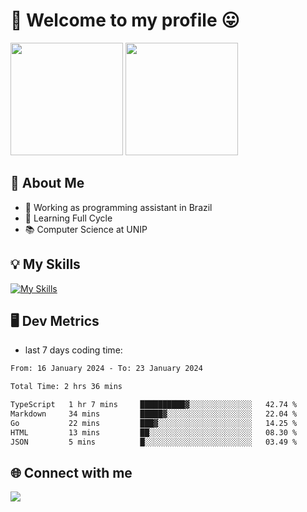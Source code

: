 # 🎉 Welcome to my profile 😛

<div>
  <img height="180em" src="https://github-readme-stats.vercel.app/api?username=VinicciusSantos&show_icons=true&icon_color=fff&include_all_commits=true&count_private=true&bg_color=30,000,000&title_color=fff&text_color=fff"/>
  <img height="180em" src="https://github-readme-stats.vercel.app/api/top-langs/?username=VinicciusSantos&langs_count=8&layout=compact&include_all_commits=true&count_private=true&bg_color=30,000,000&title_color=fff&text_color=fff"/>
</div>

## 📖 About Me
- 🔭 Working as programming assistant in Brazil
- 🌱 Learning Full Cycle
- 📚 Computer Science at UNIP

## 💡 My Skills

[![My Skills](https://skills.thijs.gg/icons?i=angular,react,styledcomponents,jest,html,css,sass,bootstrap,ts,js,go,nodejs,express,nestjs,git,c,py,postgres,mysql,sqlite,docker,graphql)](https://github.com/VinicciusSantos)

## 🖥️ Dev Metrics

- last 7 days coding time:

<!--START_SECTION:waka-->

```txt
From: 16 January 2024 - To: 23 January 2024

Total Time: 2 hrs 36 mins

TypeScript   1 hr 7 mins     ██████████▓░░░░░░░░░░░░░░   42.74 %
Markdown     34 mins         █████▓░░░░░░░░░░░░░░░░░░░   22.04 %
Go           22 mins         ███▓░░░░░░░░░░░░░░░░░░░░░   14.25 %
HTML         13 mins         ██░░░░░░░░░░░░░░░░░░░░░░░   08.30 %
JSON         5 mins          █░░░░░░░░░░░░░░░░░░░░░░░░   03.49 %
```

<!--END_SECTION:waka-->

## 🌐 Connect with me

<a href="https://www.linkedin.com/in/vinicius-guedes-b817aa223/"><img src="https://img.shields.io/badge/LinkedIn-0077B5?style=for-the-badge&logo=linkedin&logoColor=white"/></a>

